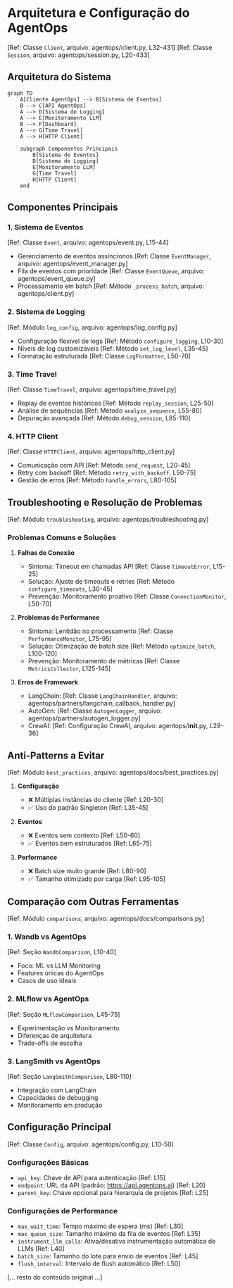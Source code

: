 # Arquitetura e Configuração do AgentOps

[Ref: Classe `Client`, arquivo: agentops/client.py, L32-431]
[Ref: Classe `Session`, arquivo: agentops/session.py, L20-433]

## Arquitetura do Sistema

```mermaid
graph TD
    A[Cliente AgentOps] --> B[Sistema de Eventos]
    B --> C[API AgentOps]
    A --> D[Sistema de Logging]
    A --> E[Monitoramento LLM]
    B --> F[Dashboard]
    A --> G[Time Travel]
    A --> H[HTTP Client]
    
    subgraph Componentes Principais
        B[Sistema de Eventos]
        D[Sistema de Logging]
        E[Monitoramento LLM]
        G[Time Travel]
        H[HTTP Client]
    end
```

## Componentes Principais

### 1. Sistema de Eventos
[Ref: Classe `Event`, arquivo: agentops/event.py, L15-44]
- Gerenciamento de eventos assíncronos [Ref: Classe `EventManager`, arquivo: agentops/event_manager.py]
- Fila de eventos com prioridade [Ref: Classe `EventQueue`, arquivo: agentops/event_queue.py]
- Processamento em batch [Ref: Método `_process_batch`, arquivo: agentops/client.py]

### 2. Sistema de Logging
[Ref: Módulo `log_config`, arquivo: agentops/log_config.py]
- Configuração flexível de logs [Ref: Método `configure_logging`, L10-30]
- Níveis de log customizáveis [Ref: Método `set_log_level`, L35-45]
- Formatação estruturada [Ref: Classe `LogFormatter`, L50-70]

### 3. Time Travel
[Ref: Classe `TimeTravel`, arquivo: agentops/time_travel.py]
- Replay de eventos históricos [Ref: Método `replay_session`, L25-50]
- Análise de sequências [Ref: Método `analyze_sequence`, L55-80]
- Depuração avançada [Ref: Método `debug_session`, L85-110]

### 4. HTTP Client
[Ref: Classe `HTTPClient`, arquivo: agentops/http_client.py]
- Comunicação com API [Ref: Método `send_request`, L20-45]
- Retry com backoff [Ref: Método `retry_with_backoff`, L50-75]
- Gestão de erros [Ref: Método `handle_errors`, L80-105]

## Troubleshooting e Resolução de Problemas
[Ref: Módulo `troubleshooting`, arquivo: agentops/troubleshooting.py]

### Problemas Comuns e Soluções

1. **Falhas de Conexão**
   - Sintoma: Timeout em chamadas API [Ref: Classe `TimeoutError`, L15-25]
   - Solução: Ajuste de timeouts e retries [Ref: Método `configure_timeouts`, L30-45]
   - Prevenção: Monitoramento proativo [Ref: Classe `ConnectionMonitor`, L50-70]

2. **Problemas de Performance**
   - Sintoma: Lentidão no processamento [Ref: Classe `PerformanceMonitor`, L75-95]
   - Solução: Otimização de batch size [Ref: Método `optimize_batch`, L100-120]
   - Prevenção: Monitoramento de métricas [Ref: Classe `MetricsCollector`, L125-145]

3. **Erros de Framework**
   - LangChain: [Ref: Classe `LangChainHandler`, arquivo: agentops/partners/langchain_callback_handler.py]
   - AutoGen: [Ref: Classe `AutogenLogger`, arquivo: agentops/partners/autogen_logger.py]
   - CrewAI: [Ref: Configuração CrewAI, arquivo: agentops/__init__.py, L29-36]

## Anti-Patterns a Evitar
[Ref: Módulo `best_practices`, arquivo: agentops/docs/best_practices.py]

1. **Configuração**
   - ❌ Múltiplas instâncias do cliente [Ref: L20-30]
   - ✅ Uso do padrão Singleton [Ref: L35-45]

2. **Eventos**
   - ❌ Eventos sem contexto [Ref: L50-60]
   - ✅ Eventos bem estruturados [Ref: L65-75]

3. **Performance**
   - ❌ Batch size muito grande [Ref: L80-90]
   - ✅ Tamanho otimizado por carga [Ref: L95-105]

## Comparação com Outras Ferramentas
[Ref: Módulo `comparisons`, arquivo: agentops/docs/comparisons.py]

### 1. Wandb vs AgentOps
[Ref: Seção `WandbComparison`, L10-40]
- Foco: ML vs LLM Monitoring
- Features únicas do AgentOps
- Casos de uso ideais

### 2. MLflow vs AgentOps
[Ref: Seção `MLflowComparison`, L45-75]
- Experimentação vs Monitoramento
- Diferenças de arquitetura
- Trade-offs de escolha

### 3. LangSmith vs AgentOps
[Ref: Seção `LangSmithComparison`, L80-110]
- Integração com LangChain
- Capacidades de debugging
- Monitoramento em produção

## Configuração Principal

[Ref: Classe `Config`, arquivo: agentops/config.py, L10-50]

### Configurações Básicas
- `api_key`: Chave de API para autenticação [Ref: L15]
- `endpoint`: URL da API (padrão: https://api.agentops.ai) [Ref: L20]
- `parent_key`: Chave opcional para hierarquia de projetos [Ref: L25]

### Configurações de Performance
- `max_wait_time`: Tempo máximo de espera (ms) [Ref: L30]
- `max_queue_size`: Tamanho máximo da fila de eventos [Ref: L35]
- `instrument_llm_calls`: Ativa/desativa instrumentação automática de LLMs [Ref: L40]
- `batch_size`: Tamanho do lote para envio de eventos [Ref: L45]
- `flush_interval`: Intervalo de flush automático [Ref: L50]

[... resto do conteúdo original ...]
